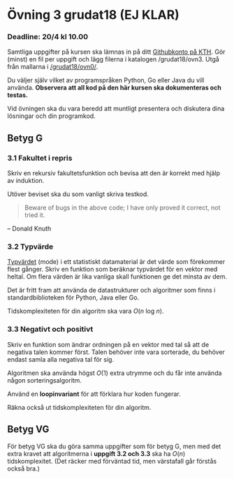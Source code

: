 # Övning 3 grudat18 (EJ KLAR)
### Deadline: 20/4 kl 10.00

Samtliga uppgifter på kursen ska lämnas in på ditt [Githubkonto på KTH](https://gits-15.sys.kth.se/grudat18).
Gör (minst) en fil per uppgift och lägg filerna i katalogen /grudat18/ovn3.
Utgå från mallarna i [/grudat18/ovn0/](https://github.com/yourbasic/grudat18/tree/master/ovn0).

Du väljer själv vilket av programspråken Python, Go eller Java du vill använda.
**Observera att all kod på den här kursen ska dokumenteras och testas.**

Vid övningen ska du vara beredd att muntligt presentera och diskutera
dina lösningar och din programkod.

## Betyg G

### 3.1 Fakultet i repris

Skriv en rekursiv fakultetsfunktion och bevisa att den är korrekt med hjälp av induktion.

Utöver beviset ska du som vanligt skriva testkod.

> Beware of bugs in the above code; I have only proved it correct, not tried it.

&ndash; Donald Knuth

### 3.2 Typvärde

[Typvärdet](https://sv.wikipedia.org/wiki/Typv%C3%A4rde) (mode)
i ett statistiskt datamaterial är det värde som förekommer flest gånger.
Skriv en funktion som beräknar typvärdet för en vektor med heltal.
Om flera värden är lika vanliga skall funktionen ge det minsta av dem.

Det är fritt fram att använda de datastrukturer och algoritmer
som finns i standardbiblioteken för Python, Java eller Go.

Tidskomplexiteten för din algoritm ska vara *O*(*n*&nbsp;log&nbsp;*n*).

### 3.3 Negativt och positivt

Skriv en funktion som ändrar ordningen på en vektor med tal så att de negativa talen kommer först.
Talen behöver inte vara sorterade, du behöver endast samla alla negativa tal för sig.

Algoritmen ska använda högst *O*(1) extra utrymme och du får inte använda någon sorteringsalgoritm.

Använd en **loopinvariant** för att förklara hur koden fungerar.

Räkna också ut tidskomplexiteten för din algoritm.

## Betyg VG

För betyg VG ska du göra samma uppgifter som för betyg G,
men med det extra kravet att algoritmerna i **uppgift 3.2 och 3.3** ska ha *O*(*n*) tidskomplexitet.
(Det räcker med förväntad tid, men värstafall går förstås också bra.)
